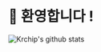 # 👋 환영합니다 !
![Krchip's github stats](https://github-readme-stats.vercel.app/api?username=Krchip&show_icons=true&hide_border=true)
